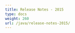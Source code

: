 ```yaml
---
title: Release Notes - 2015
type: docs
weight: 260
url: /java/release-notes-2015/
---
```



